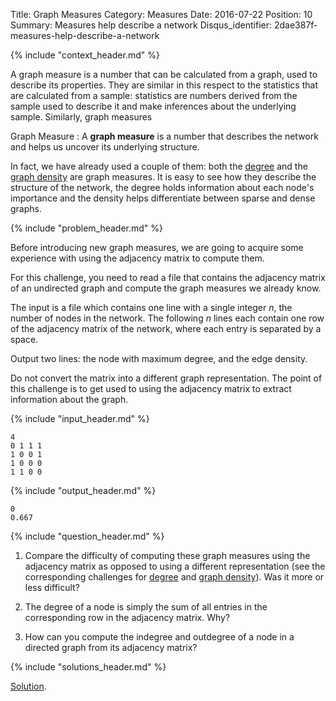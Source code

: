 Title: Graph Measures
Category: Measures
Date: 2016-07-22
Position: 10
Summary: Measures help describe a network
Disqus_identifier: 2dae387f-measures-help-describe-a-network

{% include "context_header.md" %}

A graph measure is a number that can be calculated from a graph, used to
describe its properties. They are similar in this respect to the statistics
that are calculated from a sample: statistics are numbers derived from the
sample used to describe it and make inferences about the underlying
sample. Similarly, graph measures

Graph Measure[](#graph-measure)
: A **graph measure** is a number that describes the network and helps us
uncover its underlying structure.

In fact, we have already used a couple of them: both the
[degree](http://erdosnet.work/nodes-and-edges.html) and the
[graph density](http://erdosnet.work/graph-density.html) are graph
measures. It is easy to see how they describe the structure of the network,
the degree holds information about each node's importance and the density
helps differentiate between sparse and dense graphs.

{% include "problem_header.md" %}

Before introducing new graph measures, we are going to acquire some
experience with using the adjacency matrix to compute them.

For this challenge, you need to read a file that contains the adjacency
matrix of an undirected graph and compute the graph measures we already
know.

The input is a file which contains one line with a single integer $n$, the
number of nodes in the network. The following $n$ lines each contain one
row of the adjacency matrix of the network, where each entry is separated
by a space.

Output two lines: the node with maximum degree, and the edge density.

Do not convert the matrix into a different graph representation. The point
of this challenge is to get used to using the adjacency matrix to extract
information about the graph.


{% include "input_header.md" %}

```
4
0 1 1 1
1 0 0 1
1 0 0 0
1 1 0 0
```

{% include "output_header.md" %}

```
0
0.667
```


{% include "question_header.md" %}

1. Compare the difficulty of computing these graph measures using the
   adjacency matrix as opposed to using a different representation (see the
   corresponding challenges for
   [degree](http://erdosnet.work/nodes-and-edges.html) and
   [graph density](http://erdosnet.work/graph-density.html)). Was it more
   or less difficult?

2. The degree of a node is simply the sum of all entries in the
   corresponding row in the adjacency matrix. Why?

3. How can you compute the indegree and outdegree of a node in a directed
   graph from its adjacency matrix?


{% include "solutions_header.md" %}

[Solution](https://github.com/leotrs/erdos/blob/master/solutions/measures/measures.py).

